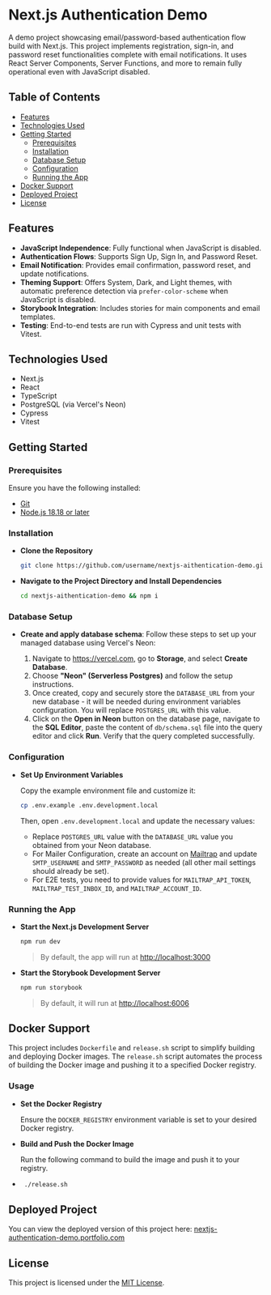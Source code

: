 # Next.js Authentication Demo

A demo project showcasing email/password-based authentication flow build with Next.js. This project implements registration, sign-in, and password reset functionalities complete with email notifications. It uses React Server Components, Server Functions, and more to remain fully operational even with JavaScript disabled.

## Table of Contents

- [Features](#features)
- [Technologies Used](#technologies-used)
- [Getting Started](#getting-started)
   - [Prerequisites](#prerequisites)
   - [Installation](#installation)
   - [Database Setup](#database-setup)
   - [Configuration](#configuration)
   - [Running the App](#running-the-app)
- [Docker Support](#docker-support)
- [Deployed Project](#deployed-project)
- [License](#license)

## Features

- **JavaScript Independence**: Fully functional when JavaScript is disabled.
- **Authentication Flows**: Supports Sign Up, Sign In, and Password Reset.
- **Email Notification**: Provides email confirmation, password reset, and update notifications.
- **Theming Support**: Offers System, Dark, and Light themes, with automatic preference detection via `prefer-color-scheme` when JavaScript is disabled.
- **Storybook Integration**: Includes stories for main components and email templates.
- **Testing**: End-to-end tests are run with Cypress and unit tests with Vitest.

## Technologies Used
- Next.js
- React
- TypeScript
- PostgreSQL (via Vercel's Neon)
- Cypress
- Vitest

## Getting Started

### Prerequisites

Ensure you have the following installed:

- [Git](https://git-scm.com/downloads)
- [Node.js 18.18 or later](https://nodejs.org/en)

### Installation

- **Clone the Repository**

    ```bash
    git clone https://github.com/username/nextjs-aithentication-demo.git
    ```

- **Navigate to the Project Directory and Install Dependencies**

    ```bash
    cd nextjs-aithentication-demo && npm i
    ```

### Database Setup

- **Create and apply database schema**:
  Follow these steps to set up your managed database using Vercel's Neon:

  1. Navigate to https://vercel.com, go to **Storage**, and select **Create Database**.
  2. Choose **"Neon" (Serverless Postgres)** and follow the setup instructions.
  3. Once created, copy and securely store the `DATABASE_URL` from your new database - it will be needed during environment variables configuration. You will replace `POSTGRES_URL` with this value.
  4. Click on the **Open in Neon** button on the database page, navigate to the **SQL Editor**, paste the content of `db/schema.sql` file into the query editor and click **Run**. Verify that the query completed successfully.

### Configuration

- **Set Up Environment Variables**

   Copy the example environment file and customize it:

    ```bash
    cp .env.example .env.development.local
    ```

   Then, open `.env.development.local` and update the necessary values:
   - Replace `POSTGRES_URL` value with the `DATABASE_URL` value you obtained from your Neon database.
   - For Mailer Configuration, create an account on [Mailtrap](https://mailtrap.io) and update `SMTP_USERNAME` and `SMTP_PASSWORD` as needed (all other mail settings should already be set).
   - For E2E tests, you need to provide values for `MAILTRAP_API_TOKEN`, `MAILTRAP_TEST_INBOX_ID`, and `MAILTRAP_ACCOUNT_ID`.

### Running the App

- **Start the Next.js Development Server**

    ```bash
    npm run dev
    ```

    > By default, the app will run at [http://localhost:3000](http://localhost:3000)

- **Start the Storybook Development Server**

    ```bash
   npm run storybook 
   ```

   > By default, it will run at [http://localhost:6006](http://localhost:6006)

## Docker Support

This project includes `Dockerfile` and `release.sh` script to simplify building and deploying Docker images. The `release.sh` script automates the process of building the Docker image and pushing it to a specified Docker registry.

### Usage

- **Set the Docker Registry**

   Ensure the `DOCKER_REGISTRY` environment variable is set to your desired Docker registry.

- **Build and Push the Docker Image**

   Run the following command to build the image and push it to your registry.

- ```bash
   ./release.sh
   ```

## Deployed Project

You can view the deployed version of this project here: [nextjs-authentication-demo.portfolio.com](https://nextjs-authentication-demo.portfolio.com)

## License

This project is licensed under the [MIT License](LICENSE).

